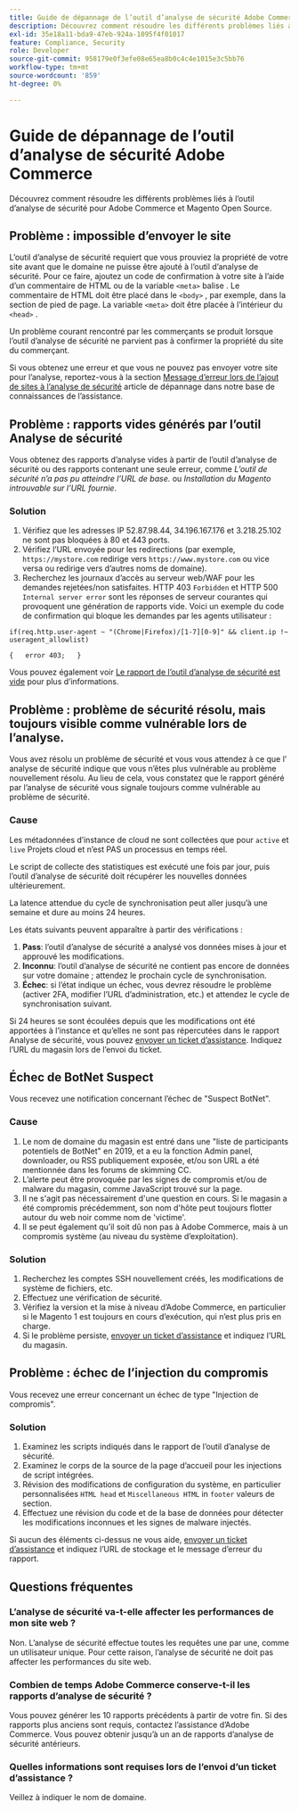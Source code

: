 ```yaml
---
title: Guide de dépannage de l’outil d’analyse de sécurité Adobe Commerce
description: Découvrez comment résoudre les différents problèmes liés à l’outil d’analyse de sécurité pour Adobe Commerce et Magento Open Source.
exl-id: 35e18a11-bda9-47eb-924a-1095f4f01017
feature: Compliance, Security
role: Developer
source-git-commit: 958179e0f3efe08e65ea8b0c4c4e1015e3c5bb76
workflow-type: tm+mt
source-wordcount: '859'
ht-degree: 0%

---
```


# Guide de dépannage de l’outil d’analyse de sécurité Adobe Commerce

Découvrez comment résoudre les différents problèmes liés à l’outil d’analyse de sécurité pour Adobe Commerce et Magento Open Source.

## Problème : impossible d’envoyer le site

L’outil d’analyse de sécurité requiert que vous prouviez la propriété de votre site avant que le domaine ne puisse être ajouté à l’outil d’analyse de sécurité. Pour ce faire, ajoutez un code de confirmation à votre site à l’aide d’un commentaire de HTML ou de la variable `<meta>` balise . Le commentaire de HTML doit être placé dans le `<body>` , par exemple, dans la section de pied de page. La variable `<meta>` doit être placée à l’intérieur du `<head>` .

Un problème courant rencontré par les commerçants se produit lorsque l’outil d’analyse de sécurité ne parvient pas à confirmer la propriété du site du commerçant.

Si vous obtenez une erreur et que vous ne pouvez pas envoyer votre site pour l’analyse, reportez-vous à la section [Message d’erreur lors de l’ajout de sites à l’analyse de sécurité](/help/troubleshooting/miscellaneous/error-message-adding-site-into-security-scan.md) article de dépannage dans notre base de connaissances de l’assistance.

## Problème : rapports vides générés par l’outil Analyse de sécurité

Vous obtenez des rapports d’analyse vides à partir de l’outil d’analyse de sécurité ou des rapports contenant une seule erreur, comme *L’outil de sécurité n’a pas pu atteindre l’URL de base.* ou *Installation du Magento introuvable sur l’URL fournie*.

### Solution

1. Vérifiez que les adresses IP 52.87.98.44, 34.196.167.176 et 3.218.25.102 ne sont pas bloquées à 80 et 443 ports.
1. Vérifiez l’URL envoyée pour les redirections (par exemple, `https://mystore.com` redirige vers `https://www.mystore.com` ou vice versa ou redirige vers d’autres noms de domaine).
1. Recherchez les journaux d’accès au serveur web/WAF pour les demandes rejetées/non satisfaites. HTTP 403 `Forbidden` et HTTP 500 `Internal server error` sont les réponses de serveur courantes qui provoquent une génération de rapports vide. Voici un exemple du code de confirmation qui bloque les demandes par les agents utilisateur :

```code block
if(req.http.user-agent ~ "(Chrome|Firefox)/[1-7][0-9]" && client.ip !~ useragent_allowlist)

{   error 403;   }
```

Vous pouvez également voir [Le rapport de l’outil d’analyse de sécurité est vide](/help/troubleshooting/miscellaneous/the-security-scan-tool-report-is-blank.md) pour plus d’informations.

## Problème : problème de sécurité résolu, mais toujours visible comme vulnérable lors de l’analyse.

Vous avez résolu un problème de sécurité et vous vous attendez à ce que l’ analyse de sécurité indique que vous n’êtes plus vulnérable au problème nouvellement résolu. Au lieu de cela, vous constatez que le rapport généré par l’analyse de sécurité vous signale toujours comme vulnérable au problème de sécurité.

### Cause

Les métadonnées d’instance de cloud ne sont collectées que pour `active` et `live` Projets cloud et n’est PAS un processus en temps réel.

Le script de collecte des statistiques est exécuté une fois par jour, puis l’outil d’analyse de sécurité doit récupérer les nouvelles données ultérieurement.

La latence attendue du cycle de synchronisation peut aller jusqu’à une semaine et dure au moins 24 heures.

Les états suivants peuvent apparaître à partir des vérifications :

1. **Pass**: l’outil d’analyse de sécurité a analysé vos données mises à jour et approuvé les modifications.
1. **Inconnu**: l’outil d’analyse de sécurité ne contient pas encore de données sur votre domaine ; attendez le prochain cycle de synchronisation.
1. **Échec**: si l’état indique un échec, vous devrez résoudre le problème (activer 2FA, modifier l’URL d’administration, etc.) et attendez le cycle de synchronisation suivant.

Si 24 heures se sont écoulées depuis que les modifications ont été apportées à l’instance et qu’elles ne sont pas répercutées dans le rapport Analyse de sécurité, vous pouvez [envoyer un ticket d’assistance](/help/help-center-guide/help-center/magento-help-center-user-guide.md#submit-ticket). Indiquez l’URL du magasin lors de l’envoi du ticket.

## Échec de BotNet Suspect

Vous recevez une notification concernant l’échec de &quot;Suspect BotNet&quot;.

### Cause

1. Le nom de domaine du magasin est entré dans une &quot;liste de participants potentiels de BotNet&quot; en 2019, et a eu la fonction Admin panel, downloader, ou RSS publiquement exposée, et/ou son URL a été mentionnée dans les forums de skimming CC.
1. L’alerte peut être provoquée par les signes de compromis et/ou de malware du magasin, comme JavaScript trouvé sur la page.
1. Il ne s&#39;agit pas nécessairement d&#39;une question en cours. Si le magasin a été compromis précédemment, son nom d&#39;hôte peut toujours flotter autour du web noir comme nom de &#39;victime&#39;.
1. Il se peut également qu’il soit dû non pas à Adobe Commerce, mais à un compromis système (au niveau du système d’exploitation).

### Solution

1. Recherchez les comptes SSH nouvellement créés, les modifications de système de fichiers, etc.
1. Effectuez une vérification de sécurité.
1. Vérifiez la version et la mise à niveau d’Adobe Commerce, en particulier si le Magento 1 est toujours en cours d’exécution, qui n’est plus pris en charge.
1. Si le problème persiste, [envoyer un ticket d’assistance](/help/help-center-guide/help-center/magento-help-center-user-guide.md#submit-ticket) et indiquez l’URL du magasin.

## Problème : échec de l’injection du compromis

Vous recevez une erreur concernant un échec de type &quot;Injection de compromis&quot;.

### Solution

1. Examinez les scripts indiqués dans le rapport de l’outil d’analyse de sécurité.
1. Examinez le corps de la source de la page d’accueil pour les injections de script intégrées.
1. Révision des modifications de configuration du système, en particulier personnalisées `HTML head` et `Miscellaneous HTML` in `footer` valeurs de section.
1. Effectuez une révision du code et de la base de données pour détecter les modifications inconnues et les signes de malware injectés.

Si aucun des éléments ci-dessus ne vous aide, [envoyer un ticket d’assistance](/help/help-center-guide/help-center/magento-help-center-user-guide.md#submit-ticket) et indiquez l’URL de stockage et le message d’erreur du rapport.

## Questions fréquentes

### L’analyse de sécurité va-t-elle affecter les performances de mon site web ?

Non. L’analyse de sécurité effectue toutes les requêtes une par une, comme un utilisateur unique. Pour cette raison, l’analyse de sécurité ne doit pas affecter les performances du site web.

### Combien de temps Adobe Commerce conserve-t-il les rapports d’analyse de sécurité ?

Vous pouvez générer les 10 rapports précédents à partir de votre fin. Si des rapports plus anciens sont requis, contactez l’assistance d’Adobe Commerce. Vous pouvez obtenir jusqu’à un an de rapports d’analyse de sécurité antérieurs.

### Quelles informations sont requises lors de l’envoi d’un ticket d’assistance ?

Veillez à indiquer le nom de domaine.
